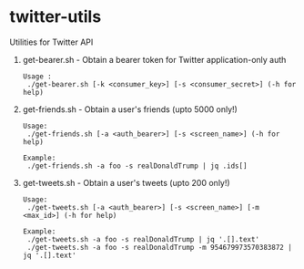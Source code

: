 # twitter-utils
Utilities for Twitter API

 1. get-bearer.sh - Obtain a bearer token for Twitter application-only auth

    ```
	Usage :
	 ./get-bearer.sh [-k <consumer_key>] [-s <consumer_secret>] (-h for help)
    ```

 2. get-friends.sh - Obtain a user's friends (upto 5000 only!)

    ```
	Usage:
	 ./get-friends.sh [-a <auth_bearer>] [-s <screen_name>] (-h for help)

	Example:
	 ./get-friends.sh -a foo -s realDonaldTrump | jq .ids[]
    ```

 3. get-tweets.sh - Obtain a user's tweets (upto 200 only!)

    ```
	Usage: 
	 ./get-tweets.sh [-a <auth_bearer>] [-s <screen_name>] [-m <max_id>] (-h for help)
	 
	Example:
	 ./get-tweets.sh -a foo -s realDonaldTrump | jq '.[].text'
	 ./get-tweets.sh -a foo -s realDonaldTrump -m 954679973570383872 | jq '.[].text'
    ```
